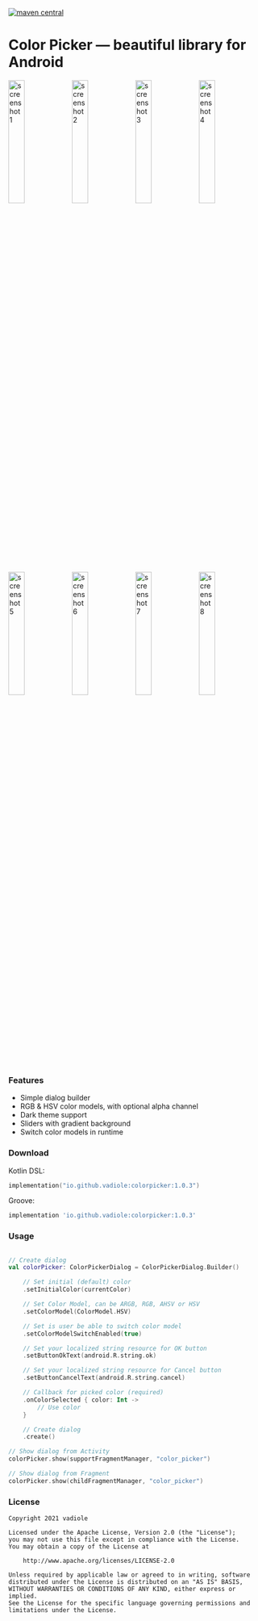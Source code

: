 [![maven central](https://img.shields.io/maven-central/v/io.github.vadiole/colorpicker?color=236dc22&labelColor=424242)](https://search.maven.org/artifact/io.github.vadiole/colorpicker/1.0.3/aar)

# Color Picker — beautiful library for Android

<img src="https://raw.githubusercontent.com/vadiole/colorpicker/master/assets/1_l.png" alt="screenshot 1" width="25%" height="25%"><img src="https://raw.githubusercontent.com/vadiole/colorpicker/master/assets/2_l.png" alt="screenshot 2" width="25%" height="25%"><img src="https://raw.githubusercontent.com/vadiole/colorpicker/master/assets/1_d.png" alt="screenshot 3" width="25%" height="25%"><img src="https://raw.githubusercontent.com/vadiole/colorpicker/master/assets/2_d.png" alt="screenshot 4" width="25%" height="25%"><img src="https://raw.githubusercontent.com/vadiole/colorpicker/master/assets/3_l.png" alt="screenshot 5" width="25%" height="25%"><img src="https://raw.githubusercontent.com/vadiole/colorpicker/master/assets/4_l.png" alt="screenshot 6" width="25%" height="25%"><img src="https://raw.githubusercontent.com/vadiole/colorpicker/master/assets/3_d.png" alt="screenshot 7" width="25%" height="25%"><img src="https://raw.githubusercontent.com/vadiole/colorpicker/master/assets/4_d.png" alt="screenshot 8" width="25%" height="25%">

### Features

- Simple dialog builder
- RGB & HSV color models, with optional alpha channel
- Dark theme support
- Sliders with gradient background
- Switch color models in runtime

### Download

Kotlin DSL:
```kotlin
implementation("io.github.vadiole:colorpicker:1.0.3")
```

Groove:
```gradle
implementation 'io.github.vadiole:colorpicker:1.0.3'
```

### Usage

```kotlin

// Create dialog
val colorPicker: ColorPickerDialog = ColorPickerDialog.Builder()

    // Set initial (default) color
    .setInitialColor(currentColor)

    // Set Color Model, can be ARGB, RGB, AHSV or HSV
    .setColorModel(ColorModel.HSV)

    // Set is user be able to switch color model
    .setColorModelSwitchEnabled(true)

    // Set your localized string resource for OK button
    .setButtonOkText(android.R.string.ok)

    // Set your localized string resource for Cancel button
    .setButtonCancelText(android.R.string.cancel)

    // Callback for picked color (required)
    .onColorSelected { color: Int ->
        // Use color
    }

    // Create dialog
    .create()

// Show dialog from Activity
colorPicker.show(supportFragmentManager, "color_picker")

// Show dialog from Fragment
colorPicker.show(childFragmentManager, "color_picker")      
```

### License
```
Copyright 2021 vadiole

Licensed under the Apache License, Version 2.0 (the "License");
you may not use this file except in compliance with the License.
You may obtain a copy of the License at

    http://www.apache.org/licenses/LICENSE-2.0

Unless required by applicable law or agreed to in writing, software
distributed under the License is distributed on an "AS IS" BASIS,
WITHOUT WARRANTIES OR CONDITIONS OF ANY KIND, either express or implied.
See the License for the specific language governing permissions and
limitations under the License.
```
